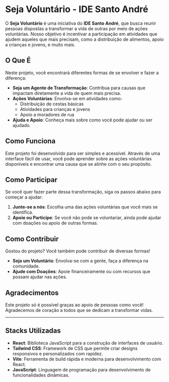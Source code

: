 
# Seja Voluntário - IDE Santo André

O **Seja Voluntário** é uma iniciativa do **IDE Santo André**, que busca reunir pessoas dispostas a transformar a vida de outras por meio de ações voluntárias. Nosso objetivo é incentivar a participação em atividades que ajudem aqueles que mais precisam, como a distribuição de alimentos, apoio a crianças e jovens, e muito mais.

## O Que É

Neste projeto, você encontrará diferentes formas de se envolver e fazer a diferença:

- **Seja um Agente de Transformação**: Contribua para causas que impactam diretamente a vida de quem mais precisa.
- **Ações Voluntárias**: Envolva-se em atividades como:
  - Distribuição de cestas básicas
  - Atividades para crianças e jovens
  - Apoio a moradores de rua
- **Ajuda e Apoio**: Conheça mais sobre como você pode ajudar ou ser ajudado.

## Como Funciona

Este projeto foi desenvolvido para ser simples e acessível. Através de uma interface fácil de usar, você pode aprender sobre as ações voluntárias disponíveis e encontrar uma causa que se alinhe com o seu propósito.

## Como Participar

Se você quer fazer parte dessa transformação, siga os passos abaixo para começar a ajudar:

1. **Junte-se a nós**: Escolha uma das ações voluntárias que você mais se identifica.
2. **Apoie ou Participe**: Se você não pode se voluntariar, ainda pode ajudar com doações ou apoio de outras formas.

## Como Contribuir

Gostou do projeto? Você também pode contribuir de diversas formas!

- **Seja um Voluntário**: Envolva-se com a gente, faça a diferença na comunidade.
- **Ajude com Doações**: Apoie financeiramente ou com recursos que possam ajudar nas ações.

## Agradecimentos

Este projeto só é possível graças ao apoio de pessoas como você! Agradecemos de coração a todos que se dedicam a transformar vidas.

---

## Stacks Utilizadas

- **React**: Biblioteca JavaScript para a construção de interfaces de usuário.
- **Tailwind CSS**: Framework de CSS que permite criar designs responsivos e personalizados com rapidez.
- **Vite**: Ferramenta de build rápida e moderna para desenvolvimento com React.
- **JavaScript**: Linguagem de programação para desenvolvimento de funcionalidades dinâmicas.
